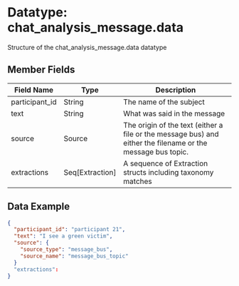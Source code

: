 # Datatype: chat_analysis_message.data 

Structure of the chat_analysis_message.data datatype


## Member Fields

| Field Name | Type | Description
| --- | --- | --- |
| participant_id | String | The name of the subject
| text | String | What was said in the message
| source | Source | The origin of the text (either a file or the message bus) and either the filename or the message bus topic.
| extractions | Seq[Extraction] | A sequence of Extraction structs including taxonomy matches


## Data Example
```json
{
  "participant_id": "participant 21",
  "text": "I see a green victim",
  "source": {
    "source_type": "message_bus",
    "source_name": "message_bus_topic"
  }
  "extractions": 
}
```
